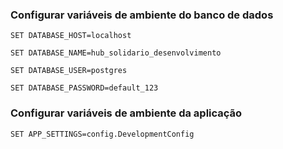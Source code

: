 ### Configurar variáveis de ambiente do banco de dados

```
SET DATABASE_HOST=localhost
```

```
SET DATABASE_NAME=hub_solidario_desenvolvimento
```

```
SET DATABASE_USER=postgres
```

```
SET DATABASE_PASSWORD=default_123
```

### Configurar variáveis de ambiente da aplicação

```
SET APP_SETTINGS=config.DevelopmentConfig
```